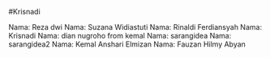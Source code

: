 #Krisnadi

Nama: Reza dwi
Nama: Suzana Widiastuti
Nama: Rinaldi Ferdiansyah
Nama: Krisnadi
Nama: dian nugroho from kemal
Nama: sarangidea
Nama: sarangidea2
Nama: Kemal Anshari Elmizan
Nama: Fauzan Hilmy Abyan

